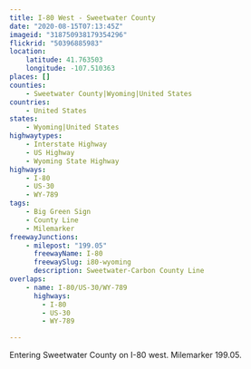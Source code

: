 ```yaml
---
title: I-80 West - Sweetwater County
date: "2020-08-15T07:13:45Z"
imageid: "318750938179354296"
flickrid: "50396885983"
location:
    latitude: 41.763503
    longitude: -107.510363
places: []
counties:
    - Sweetwater County|Wyoming|United States
countries:
    - United States
states:
    - Wyoming|United States
highwaytypes:
    - Interstate Highway
    - US Highway
    - Wyoming State Highway
highways:
    - I-80
    - US-30
    - WY-789
tags:
    - Big Green Sign
    - County Line
    - Milemarker
freewayJunctions:
    - milepost: "199.05"
      freewayName: I-80
      freewaySlug: i80-wyoming
      description: Sweetwater-Carbon County Line
overlaps:
    - name: I-80/US-30/WY-789
      highways:
        - I-80
        - US-30
        - WY-789

---
```

Entering Sweetwater County on I-80 west.  Milemarker 199.05.